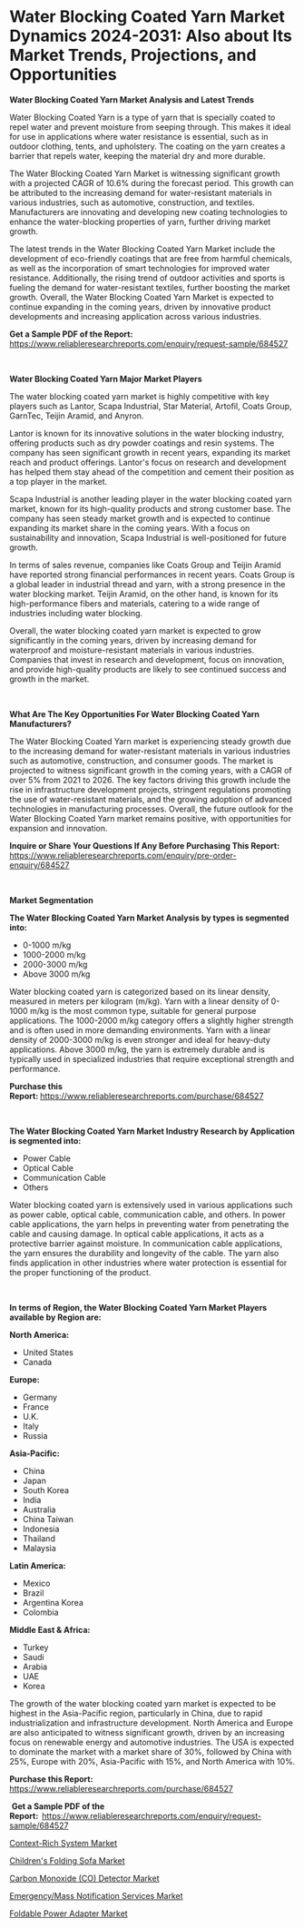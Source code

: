 <p><h1>Water Blocking Coated Yarn Market Dynamics 2024-2031: Also about Its Market Trends, Projections, and Opportunities</h1></p><p><strong>Water Blocking Coated Yarn Market Analysis and Latest Trends</strong></p>
<p><p>Water Blocking Coated Yarn is a type of yarn that is specially coated to repel water and prevent moisture from seeping through. This makes it ideal for use in applications where water resistance is essential, such as in outdoor clothing, tents, and upholstery. The coating on the yarn creates a barrier that repels water, keeping the material dry and more durable.</p><p>The Water Blocking Coated Yarn Market is witnessing significant growth with a projected CAGR of 10.6% during the forecast period. This growth can be attributed to the increasing demand for water-resistant materials in various industries, such as automotive, construction, and textiles. Manufacturers are innovating and developing new coating technologies to enhance the water-blocking properties of yarn, further driving market growth.</p><p>The latest trends in the Water Blocking Coated Yarn Market include the development of eco-friendly coatings that are free from harmful chemicals, as well as the incorporation of smart technologies for improved water resistance. Additionally, the rising trend of outdoor activities and sports is fueling the demand for water-resistant textiles, further boosting the market growth. Overall, the Water Blocking Coated Yarn Market is expected to continue expanding in the coming years, driven by innovative product developments and increasing application across various industries.</p></p>
<p><strong>Get a Sample PDF of the Report:&nbsp;</strong> <a href="https://www.reliableresearchreports.com/enquiry/request-sample/684527">https://www.reliableresearchreports.com/enquiry/request-sample/684527</a></p>
<p>&nbsp;</p>
<p><strong>Water Blocking Coated Yarn Major Market Players</strong></p>
<p><p>The water blocking coated yarn market is highly competitive with key players such as Lantor, Scapa Industrial, Star Material, Artofil, Coats Group, GarnTec, Teijin Aramid, and Anyron.</p><p>Lantor is known for its innovative solutions in the water blocking industry, offering products such as dry powder coatings and resin systems. The company has seen significant growth in recent years, expanding its market reach and product offerings. Lantor's focus on research and development has helped them stay ahead of the competition and cement their position as a top player in the market.</p><p>Scapa Industrial is another leading player in the water blocking coated yarn market, known for its high-quality products and strong customer base. The company has seen steady market growth and is expected to continue expanding its market share in the coming years. With a focus on sustainability and innovation, Scapa Industrial is well-positioned for future growth.</p><p>In terms of sales revenue, companies like Coats Group and Teijin Aramid have reported strong financial performances in recent years. Coats Group is a global leader in industrial thread and yarn, with a strong presence in the water blocking market. Teijin Aramid, on the other hand, is known for its high-performance fibers and materials, catering to a wide range of industries including water blocking.</p><p>Overall, the water blocking coated yarn market is expected to grow significantly in the coming years, driven by increasing demand for waterproof and moisture-resistant materials in various industries. Companies that invest in research and development, focus on innovation, and provide high-quality products are likely to see continued success and growth in the market.</p></p>
<p>&nbsp;</p>
<p><strong>What Are The Key Opportunities For Water Blocking Coated Yarn Manufacturers?</strong></p>
<p><p>The Water Blocking Coated Yarn market is experiencing steady growth due to the increasing demand for water-resistant materials in various industries such as automotive, construction, and consumer goods. The market is projected to witness significant growth in the coming years, with a CAGR of over 5% from 2021 to 2026. The key factors driving this growth include the rise in infrastructure development projects, stringent regulations promoting the use of water-resistant materials, and the growing adoption of advanced technologies in manufacturing processes. Overall, the future outlook for the Water Blocking Coated Yarn market remains positive, with opportunities for expansion and innovation.</p></p>
<p><strong>Inquire or Share Your Questions If Any Before Purchasing This Report:</strong> <a href="https://www.reliableresearchreports.com/enquiry/pre-order-enquiry/684527">https://www.reliableresearchreports.com/enquiry/pre-order-enquiry/684527</a></p>
<p>&nbsp;</p>
<p><strong>Market Segmentation</strong></p>
<p><strong>The Water Blocking Coated Yarn Market Analysis by types is segmented into:</strong></p>
<p><ul><li>0-1000 m/kg</li><li>1000-2000 m/kg</li><li>2000-3000 m/kg</li><li>Above 3000 m/kg</li></ul></p>
<p><p>Water blocking coated yarn is categorized based on its linear density, measured in meters per kilogram (m/kg). Yarn with a linear density of 0-1000 m/kg is the most common type, suitable for general purpose applications. The 1000-2000 m/kg category offers a slightly higher strength and is often used in more demanding environments. Yarn with a linear density of 2000-3000 m/kg is even stronger and ideal for heavy-duty applications. Above 3000 m/kg, the yarn is extremely durable and is typically used in specialized industries that require exceptional strength and performance.</p></p>
<p><strong>Purchase this Report:&nbsp;</strong><a href="https://www.reliableresearchreports.com/purchase/684527">https://www.reliableresearchreports.com/purchase/684527</a></p>
<p>&nbsp;</p>
<p><strong>The Water Blocking Coated Yarn Market Industry Research by Application is segmented into:</strong></p>
<p><ul><li>Power Cable</li><li>Optical Cable</li><li>Communication Cable</li><li>Others</li></ul></p>
<p><p>Water blocking coated yarn is extensively used in various applications such as power cable, optical cable, communication cable, and others. In power cable applications, the yarn helps in preventing water from penetrating the cable and causing damage. In optical cable applications, it acts as a protective barrier against moisture. In communication cable applications, the yarn ensures the durability and longevity of the cable. The yarn also finds application in other industries where water protection is essential for the proper functioning of the product.</p></p>
<p>&nbsp;</p>
<p><strong>In terms of Region, the Water Blocking Coated Yarn Market Players available by Region are:</strong></p>
<p>
    <p> <strong> North America: </strong>
        <ul>
            <li>United States</li>
            <li>Canada</li>
        </ul>
        </p> 
    <p> <strong> Europe: </strong>
        <ul>
            <li>Germany</li>
            <li>France</li>
            <li>U.K.</li>
            <li>Italy</li>
            <li>Russia</li>
        </ul>
        </p> 
    <p> <strong> Asia-Pacific: </strong>
        <ul>
            <li>China</li>
            <li>Japan</li>
            <li>South Korea</li>
            <li>India</li>
            <li>Australia</li>
            <li>China Taiwan</li>
            <li>Indonesia</li>
            <li>Thailand</li>
            <li>Malaysia</li>
        </ul>
        </p> 
    <p> <strong> Latin America: </strong>
        <ul>
            <li>Mexico</li>
            <li>Brazil</li>
            <li>Argentina Korea</li>
            <li>Colombia</li>
        </ul>
        </p> 
    <p> <strong> Middle East & Africa: </strong>
        <ul>
            <li>Turkey</li>
            <li>Saudi</li>
            <li>Arabia</li>
            <li>UAE</li>
            <li>Korea</li>
        </ul>
    </p>
    </p>
<p><p>The growth of the water blocking coated yarn market is expected to be highest in the Asia-Pacific region, particularly in China, due to rapid industrialization and infrastructure development. North America and Europe are also anticipated to witness significant growth, driven by an increasing focus on renewable energy and automotive industries. The USA is expected to dominate the market with a market share of 30%, followed by China with 25%, Europe with 20%, Asia-Pacific with 15%, and North America with 10%.</p></p>
<p><strong>Purchase this Report: </strong><a href="https://www.reliableresearchreports.com/purchase/684527">https://www.reliableresearchreports.com/purchase/684527</a></p>
<p>&nbsp;<strong>Get a Sample PDF of the Report:&nbsp;&nbsp;</strong><a href="https://www.reliableresearchreports.com/enquiry/request-sample/684527">https://www.reliableresearchreports.com/enquiry/request-sample/684527</a></p>
<p><strong></strong></p>
<p><p><a href="https://spotless-saver-8fd.notion.site/Context-Rich-System-Market-Research-Report-Forecasted-for-Period-from-2024-2031-by-Market-Type-M-b366af7f794544a88f0287dfd80fc04f">Context-Rich System Market</a></p><p><a href="https://view.publitas.com/reportprime-1/global-childrens-folding-sofa-market-size-and-market-trends-insights-and-projections-from-2024-to-2031/">Children's Folding Sofa Market</a></p><p><a href="https://frill-swim-3cd.notion.site/Carbon-Monoxide-CO-Detector-Market-Furnish-Information-about-Market-Size-Market-Share-Market-Dyn-453c14ebdccc46abad20d97aaafce0fa">Carbon Monoxide (CO) Detector Market</a></p><p><a href="https://gentle-editor-9db.notion.site/Emergency-Mass-Notification-Services-Market-Offer-Valuable-Insights-into-Market-Size-Market-Share--9697e090eeca456ba9c3620f27ef9d85">Emergency/Mass Notification Services Market</a></p><p><a href="https://view.publitas.com/reportprime-1/global-foldable-power-adapter-market-size-and-market-trends-insights-and-projections-from-2024-to-2031/">Foldable Power Adapter Market</a></p></p>